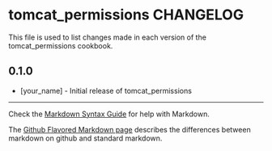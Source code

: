tomcat_permissions CHANGELOG
============================

This file is used to list changes made in each version of the tomcat_permissions cookbook.

0.1.0
-----
- [your_name] - Initial release of tomcat_permissions

- - -
Check the [Markdown Syntax Guide](http://daringfireball.net/projects/markdown/syntax) for help with Markdown.

The [Github Flavored Markdown page](http://github.github.com/github-flavored-markdown/) describes the differences between markdown on github and standard markdown.
